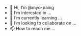- 👋 Hi, I’m @myo-paing
- 👀 I’m interested in ...
- 🌱 I’m currently learning ...
- 💞️ I’m looking to collaborate on ...
- 📫 How to reach me ...

<!---
myo-paing/myo-paing is a ✨ special ✨ repository because its `README.md` (this file) appears on your GitHub profile.
You can click the Preview link to take a look at your changes.
--->
